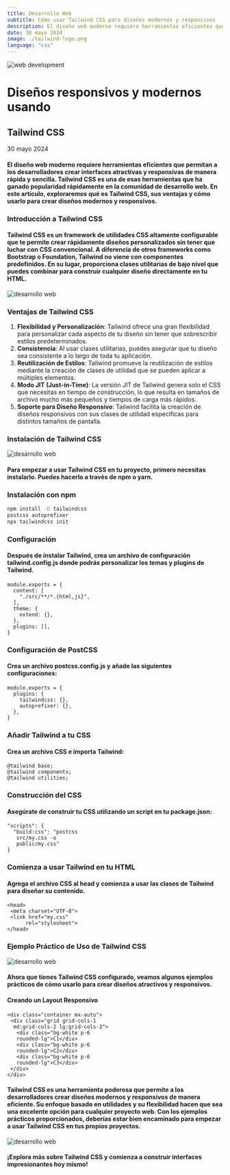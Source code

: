 ```yaml
---
title: Desarrollo Web
subtitle: Cómo usar Tailwind CSS para diseños modernos y responsivos
description: El diseño web moderno requiere herramientas eficientes que permitan a los desarrolladores crear interfaces atractivas y responsivas de manera rápida y sencilla. Tailwind CSS es una de esas herramientas que ha ganado popularidad rápidamente en la comunidad de desarrollo web. En este artículo, exploraremos qué es Tailwind CSS, sus ventajas y cómo usarlo para crear diseños modernos y responsivos.
date: 30 mayo 2024
image: ./tailwind-logo.png
language: "css"
---
```


![web development](./tailwind.png)

# Diseños responsivos y modernos usando 
## Tailwind CSS

30 mayo 2024 
 
#### El diseño web moderno requiere herramientas eficientes que permitan a los desarrolladores crear interfaces atractivas y responsivas de manera rápida y sencilla. Tailwind CSS es una de esas herramientas que ha ganado popularidad rápidamente en la comunidad de desarrollo web. En este artículo, exploraremos qué es Tailwind CSS, sus ventajas y cómo usarlo para crear diseños modernos y responsivos.

### Introducción a Tailwind CSS

#### Tailwind CSS es un framework de utilidades CSS altamente configurable que te permite crear rápidamente diseños personalizados sin tener que luchar con CSS convencional. A diferencia de otros frameworks como Bootstrap o Foundation, Tailwind no viene con componentes predefinidos. En su lugar, proporciona clases utilitarias de bajo nivel que puedes combinar para construir cualquier diseño directamente en tu HTML.

![desarrollo web](./tailwind2.png)

### Ventajas de Tailwind CSS

1. **Flexibilidad y Personalización**: Tailwind ofrece una gran flexibilidad para personalizar cada aspecto de tu diseño sin tener que sobrescribir estilos predeterminados.
2. **Consistencia**: Al usar clases utilitarias, puedes asegurar que tu diseño sea consistente a lo largo de toda tu aplicación.
3. **Reutilización de Estilos**: Tailwind promueve la reutilización de estilos mediante la creación de clases de utilidad que se pueden aplicar a múltiples elementos.
4. **Modo JIT (Just-in-Time)**: La versión JIT de Tailwind genera solo el CSS que necesitas en tiempo de construcción, lo que resulta en tamaños de archivo mucho más pequeños y tiempos de carga más rápidos.
5. **Soporte para Diseño Responsivo**: Tailwind facilita la creación de diseños responsivos con sus clases de utilidad específicas para distintos tamaños de pantalla.

### Instalación de Tailwind CSS

![desarrollo web](./tailwind3.png)

#### Para empezar a usar Tailwind CSS en tu proyecto, primero necesitas instalarlo. Puedes hacerlo a través de npm o yarn.

### Instalación con npm

```bash
npm install -D tailwindcss 
postcss autoprefixer
npx tailwindcss init
```

### Configuración

#### Después de instalar Tailwind, crea un archivo de configuración tailwind.config.js donde podrás personalizar los temas y plugins de Tailwind.

```
module.exports = {
  content: [
    "./src/**/*.{html,js}", 
  ],
  theme: {
    extend: {},
  },
  plugins: [],
}
```

### Configuración de PostCSS

#### Crea un archivo postcss.config.js y añade las siguientes configuraciones:

```
module.exports = {
  plugins: {
    tailwindcss: {},
    autoprefixer: {},
  },
}
```

### Añadir Tailwind a tu CSS

#### Crea un archivo CSS e importa Tailwind:

```
@tailwind base;
@tailwind components;
@tailwind utilities;
```

### Construcción del CSS

#### Asegúrate de construir tu CSS utilizando un script en tu package.json:
 
```
"scripts": {
  "build:css": "postcss 
   src/my.css -o 
   public/my.css"
}
```

### Comienza a usar Tailwind en tu HTML

#### Agrega el archivo CSS al head y comienza a usar las clases de Tailwind para diseñar su contenido.
 
```
<head>
 <meta charset="UTF-8"> 
 <link href="my.css" 
      rel="stylesheet">
</head>
```

### Ejemplo Práctico de Uso de Tailwind CSS

![desarrollo web](./tailwind4.png)

#### Ahora que tienes Tailwind CSS configurado, veamos algunos ejemplos prácticos de cómo usarlo para crear diseños atractivos y responsivos.

#### Creando un Layout Responsivo
 
```
<div class="container mx-auto">
 <div class="grid grid-cols-1 
  md:grid-cols-2 lg:grid-cols-3">
   <div class="bg-white p-6 
   rounded-lg">C1</div>
   <div class="bg-white p-6 
   rounded-lg">C2</div>
   <div class="bg-white p-6 
   rounded-lg">C3</div>
 </div>
</div>
```

#### Tailwind CSS es una herramienta poderosa que permite a los desarrolladores crear diseños modernos y responsivos de manera eficiente. Su enfoque basado en utilidades y su flexibilidad hacen que sea una excelente opción para cualquier proyecto web. Con los ejemplos prácticos proporcionados, deberías estar bien encaminado para empezar a usar Tailwind CSS en tus propios proyectos.

![desarrollo web](./tailwind5.png) 

#### ¡Explora más sobre Tailwind CSS y comienza a construir interfaces impresionantes hoy mismo!